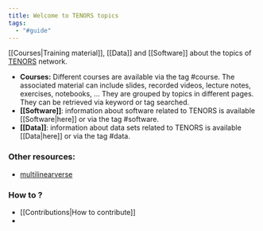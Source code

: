```yaml
---
title: Welcome to TENORS topics
tags:
  - "#guide"
---
```

[[Courses|Training material]], [[Data]] and [[Software]]  about the topics of  [TENORS](http://tenors-network.eu) network.

 - **Courses:** Different courses are available via the tag #course. The associated material can include slides, recorded videos, lecture notes, exercises, notebooks, ... They are grouped by topics in different pages. They can be retrieved via keyword or tag searched.
 - **[[Software]]**: information about software related to TENORS is available [[Software|here]] or via the tag #software.
 - **[[Data]]**:  information about data sets related to TENORS  is available [[Data|here]] or via the tag #data.

### Other resources:
 - [multilinearverse](https://multilinearverse.com/) 

### How to ?
 - [[Contributions|How to contribute]]
 - 








